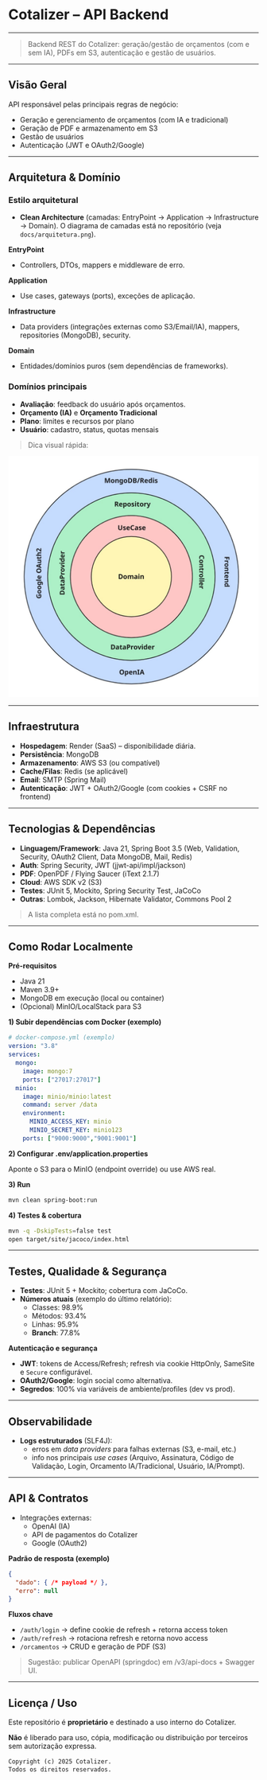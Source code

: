 # Cotalizer – API Backend

---

> Backend REST do Cotalizer: geração/gestão de orçamentos (com e sem IA), PDFs em S3, autenticação e gestão de usuários.
> 
---

## Visão Geral

API responsável pelas principais regras de negócio:

- Geração e gerenciamento de orçamentos (com IA e tradicional)
- Geração de PDF e armazenamento em S3
- Gestão de usuários
- Autenticação (JWT e OAuth2/Google)

---

## Arquitetura & Domínio

### Estilo arquitetural

- **Clean Architecture** (camadas: EntryPoint → Application → Infrastructure → Domain). O diagrama de camadas está no repositório (veja `docs/arquitetura.png`).

**EntryPoint**

- Controllers, DTOs, mappers e middleware de erro.

**Application**

- Use cases, gateways (ports), exceções de aplicação.

**Infrastructure**

- Data providers (integrações externas como S3/Email/IA), mappers, repositories (MongoDB), security.

**Domain**

- Entidades/domínios puros (sem dependências de frameworks).

### Domínios principais

- **Avaliação**: feedback do usuário após orçamentos.
- **Orçamento (IA)** e **Orçamento Tradicional**
- **Plano**: limites e recursos por plano
- **Usuário**: cadastro, status, quotas mensais

> Dica visual rápida:
> 

![arquitetura](docs/arquitetura.jpg)

---

## Infraestrutura

- **Hospedagem**: Render (SaaS) – disponibilidade diária.
- **Persistência**: MongoDB
- **Armazenamento**: AWS S3 (ou compatível)
- **Cache/Filas**: Redis (se aplicável)
- **Email**: SMTP (Spring Mail)
- **Autenticação**: JWT + OAuth2/Google (com cookies + CSRF no frontend)

---

## Tecnologias & Dependências

- **Linguagem/Framework**: Java 21, Spring Boot 3.5 (Web, Validation, Security, OAuth2 Client, Data MongoDB, Mail, Redis)
- **Auth**: Spring Security, JWT (jjwt-api/impl/jackson)
- **PDF**: OpenPDF / Flying Saucer (iText 2.1.7)
- **Cloud**: AWS SDK v2 (S3)
- **Testes**: JUnit 5, Mockito, Spring Security Test, JaCoCo
- **Outras**: Lombok, Jackson, Hibernate Validator, Commons Pool 2

> A lista completa está no pom.xml.
> 

---

## Como Rodar Localmente

**Pré-requisitos**

- Java 21
- Maven 3.9+
- MongoDB em execução (local ou container)
- (Opcional) MinIO/LocalStack para S3

**1) Subir dependências com Docker (exemplo)**

```yaml
# docker-compose.yml (exemplo)
version: "3.8"
services:
  mongo:
    image: mongo:7
    ports: ["27017:27017"]
  minio:
    image: minio/minio:latest
    command: server /data
    environment:
      MINIO_ACCESS_KEY: minio
      MINIO_SECRET_KEY: minio123
    ports: ["9000:9000","9001:9001"]

```

**2) Configurar .env/application.properties**

Aponte o S3 para o MinIO (endpoint override) ou use AWS real.

**3) Run**

```bash
mvn clean spring-boot:run

```

**4) Testes & cobertura**

```bash
mvn -q -DskipTests=false test
open target/site/jacoco/index.html

```

---

## Testes, Qualidade & Segurança

- **Testes**: JUnit 5 + Mockito; cobertura com JaCoCo.
- **Números atuais** (exemplo do último relatório):
    - Classes: 98.9%
    - Métodos: 93.4%
    - Linhas: 95.9%
    - **Branch**: 77.8%

**Autenticação e segurança**

- **JWT**: tokens de Access/Refresh; refresh via cookie HttpOnly, SameSite e `Secure` configurável.
- **OAuth2/Google**: login social como alternativa.
- **Segredos**: 100% via variáveis de ambiente/profiles (dev vs prod).

---

## Observabilidade

- **Logs estruturados** (SLF4J):
    - erros em *data providers* para falhas externas (S3, e-mail, etc.)
    - info nos principais *use cases* (Arquivo, Assinatura, Código de Validação, Login, Orcamento IA/Tradicional, Usuário, IA/Prompt).

---

## API & Contratos

- Integrações externas:
    - OpenAI (IA)
    - API de pagamentos do Cotalizer
    - Google (OAuth2)

**Padrão de resposta (exemplo)**

```json
{
  "dado": { /* payload */ },
  "erro": null
}

```

**Fluxos chave**

- `/auth/login` → define cookie de refresh + retorna access token
- `/auth/refresh` → rotaciona refresh e retorna novo access
- `/orcamentos` → CRUD e geração de PDF (S3)

> Sugestão: publicar OpenAPI (springdoc) em /v3/api-docs + Swagger UI.
> 

---

## Licença / Uso

Este repositório é **proprietário** e destinado a uso interno do Cotalizer.

**Não** é liberado para uso, cópia, modificação ou distribuição por terceiros sem autorização expressa.

```
Copyright (c) 2025 Cotalizer.
Todos os direitos reservados.

```
